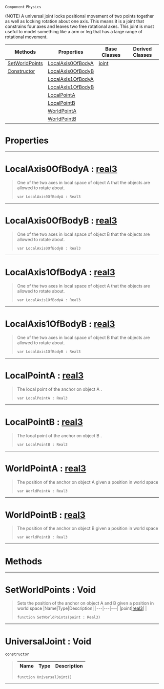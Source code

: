  `Component` `Physics`



(NOTE) A universal joint locks positional movement of two points together as well as locking rotation about one axis. This means it is a joint that constrains four axes and leaves two free rotational axes. This joint is most useful to model something like a arm or leg that has a large range of rotational movement.

|Methods|Properties|Base Classes|Derived Classes|
|---|---|---|---|
|[ SetWorldPoints](https://github.com/ArendDanielek/ZeroDocsTest/blob/master/code_reference/class_reference/universaljoint.markdown#setworldpoints-void)|[ LocalAxis0OfBodyA](https://github.com/ArendDanielek/ZeroDocsTest/blob/master/code_reference/class_reference/universaljoint.markdown#localaxis0ofbodya-zero-e)|[joint](https://github.com/ArendDanielek/ZeroDocsTest/blob/master/code_reference/class_reference/joint.markdown)| |
|[ Constructor](https://github.com/ArendDanielek/ZeroDocsTest/blob/master/code_reference/class_reference/universaljoint.markdown#universaljoint-void)|[ LocalAxis0OfBodyB](https://github.com/ArendDanielek/ZeroDocsTest/blob/master/code_reference/class_reference/universaljoint.markdown#localaxis0ofbodyb-zero-e)| | |
| |[ LocalAxis1OfBodyA](https://github.com/ArendDanielek/ZeroDocsTest/blob/master/code_reference/class_reference/universaljoint.markdown#localaxis1ofbodya-zero-e)| | |
| |[ LocalAxis1OfBodyB](https://github.com/ArendDanielek/ZeroDocsTest/blob/master/code_reference/class_reference/universaljoint.markdown#localaxis1ofbodyb-zero-e)| | |
| |[ LocalPointA](https://github.com/ArendDanielek/ZeroDocsTest/blob/master/code_reference/class_reference/universaljoint.markdown#localpointa-zero-engine)| | |
| |[ LocalPointB](https://github.com/ArendDanielek/ZeroDocsTest/blob/master/code_reference/class_reference/universaljoint.markdown#localpointb-zero-engine)| | |
| |[ WorldPointA](https://github.com/ArendDanielek/ZeroDocsTest/blob/master/code_reference/class_reference/universaljoint.markdown#worldpointa-zero-engine)| | |
| |[ WorldPointB](https://github.com/ArendDanielek/ZeroDocsTest/blob/master/code_reference/class_reference/universaljoint.markdown#worldpointb-zero-engine)| | |


 #  Properties


---  
 #  LocalAxis0OfBodyA : [real3](https://github.com/ArendDanielek/ZeroDocsTest/blob/master/code_reference/zilch_base_types/real3.markdown)

> One of the two axes in local space of object A that the objects are allowed to rotate about.
> ``` lang=cpp, name=Zilch
> var LocalAxis0OfBodyA : Real3


---  
 #  LocalAxis0OfBodyB : [real3](https://github.com/ArendDanielek/ZeroDocsTest/blob/master/code_reference/zilch_base_types/real3.markdown)

> One of the two axes in local space of object B that the objects are allowed to rotate about.
> ``` lang=cpp, name=Zilch
> var LocalAxis0OfBodyB : Real3


---  
 #  LocalAxis1OfBodyA : [real3](https://github.com/ArendDanielek/ZeroDocsTest/blob/master/code_reference/zilch_base_types/real3.markdown)

> One of the two axes in local space of object A that the objects are allowed to rotate about.
> ``` lang=cpp, name=Zilch
> var LocalAxis1OfBodyA : Real3


---  
 #  LocalAxis1OfBodyB : [real3](https://github.com/ArendDanielek/ZeroDocsTest/blob/master/code_reference/zilch_base_types/real3.markdown)

> One of the two axes in local space of object B that the objects are allowed to rotate about.
> ``` lang=cpp, name=Zilch
> var LocalAxis1OfBodyB : Real3


---  
 #  LocalPointA : [real3](https://github.com/ArendDanielek/ZeroDocsTest/blob/master/code_reference/zilch_base_types/real3.markdown)

> The local point of the anchor on object A . 
> ``` lang=cpp, name=Zilch
> var LocalPointA : Real3


---  
 #  LocalPointB : [real3](https://github.com/ArendDanielek/ZeroDocsTest/blob/master/code_reference/zilch_base_types/real3.markdown)

> The local point of the anchor on object B . 
> ``` lang=cpp, name=Zilch
> var LocalPointB : Real3


---  
 #  WorldPointA : [real3](https://github.com/ArendDanielek/ZeroDocsTest/blob/master/code_reference/zilch_base_types/real3.markdown)

> The position of the anchor on object A given a position in world space 
> ``` lang=cpp, name=Zilch
> var WorldPointA : Real3


---  
 #  WorldPointB : [real3](https://github.com/ArendDanielek/ZeroDocsTest/blob/master/code_reference/zilch_base_types/real3.markdown)

> The position of the anchor on object B given a position in world space 
> ``` lang=cpp, name=Zilch
> var WorldPointB : Real3


---  
 #  Methods


---  
 #  SetWorldPoints : Void

> Sets the position of the anchor on object A and B given a position in world space 
> |Name|Type|Description|
> |---|---|---|
> |point|[real3](https://github.com/ArendDanielek/ZeroDocsTest/blob/master/code_reference/zilch_base_types/real3.markdown)| |
> ``` lang=cpp, name=Zilch
> function SetWorldPoints(point : Real3)
> ``` 


---  
 #  UniversalJoint : Void

 `constructor`

> 
> |Name|Type|Description|
> |---|---|---|
> ``` lang=cpp, name=Zilch
> function UniversalJoint()
> ``` 


---  
 
  
  
  
  
  
  
  

 